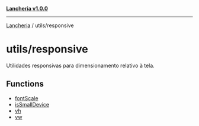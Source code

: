 [**Lancheria v1.0.0**](../../README.md)

***

[Lancheria](../../README.md) / utils/responsive

# utils/responsive

Utilidades responsivas para dimensionamento relativo à tela.

## Functions

- [fontScale](functions/fontScale.md)
- [isSmallDevice](functions/isSmallDevice.md)
- [vh](functions/vh.md)
- [vw](functions/vw.md)

